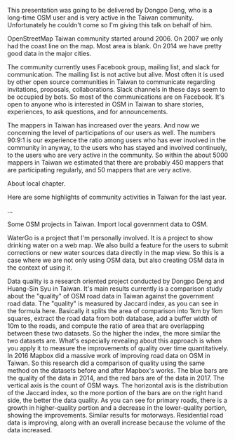 This presentation was going to be delivered by Dongpo Deng, who is a long-time OSM user and is very active in the Taiwan community.  Unfortunately he couldn't come so I'm giving this talk on behalf of him.

OpenStreetMap Taiwan community started around 2006.  On 2007 we only had the coast line on the map.  Most area is blank.  On 2014 we have pretty good data in the major cities.

The community currently uses Facebook group, mailing list, and slack for communication.  The mailing list is not active but alive.  Most often it is used by other open source communities in Taiwan to communicate regarding invitations, proposals, collaborations.  Slack channels in these days seem to be occupied by bots.  So most of the communications are on Facebook.  It's open to anyone who is interested in OSM in Taiwan to share stories, experiences, to ask questions, and for announcements.

The mappers in Taiwan has increased over the years.  And now we concerning the level of participations of our users as well.  The numbers 90:9:1 is our experience the ratio among users who has ever involved in the community in anyway, to the users who has stayed and involved continuely, to the users who are very active in the community.  So within the about 5000 mappers in Taiwan we estimated that there are probably 450 mappers that are participating regularly, and 50 mappers that are very active.

About local chapter.

Here are some highlights of community activities in Taiwan for the last year.

...

Some OSM projects in Taiwan.  Import local government data to OSM.

WaterGo is a project that I'm personally involved.  It is a project to show drinking water on a web map.  We also build a feature for the users to submit corrections or new water sources data directly in the map view.  So this is a case where we are not only using OSM data, but also creating OSM data in the context of using it.

Data quality is a research oriented project conducted by Dongpo Deng and Huang-Sin Syu in Taiwan.  It's main results currently is a comparison study about the "quality" of OSM road data in Taiwan against the government road data.  The "quality" is measured by Jaccard index, as you can see in the formula here.  Basically it splits the area of comparison into 1km by 1km squares, extract the road data from both database, add a buffer width of 10m to the roads, and compute the ratio of area that are overlapping between these two datasets.  So the higher the index, the more similar the two datasets are.  What's especially revealing about this approach is when you apply it to measure the improvements of quality over time quantitatively.  In 2016 Mapbox did a massive work of improving road data on OSM in Taiwan.  So this research did a comparison of quality using the same method on the datasets before and after Mapbox's works.  The blue bars are the quality of the data in 2014, and the red bars are of the data in 2017.  The vertical axis is the count of OSM ways.  The horizontal axis is the distribution of the Jaccard index, so the more portion of the bars are on the right hand side, the better the data quality.  As you can see for primary roads, there is a growth in higher-quality portion and a decrease in the lower-quality portion, showing the improvements.  Similar results for motorways.  Residential road data is improving, along with an overall increase because the volume of the data increased.
